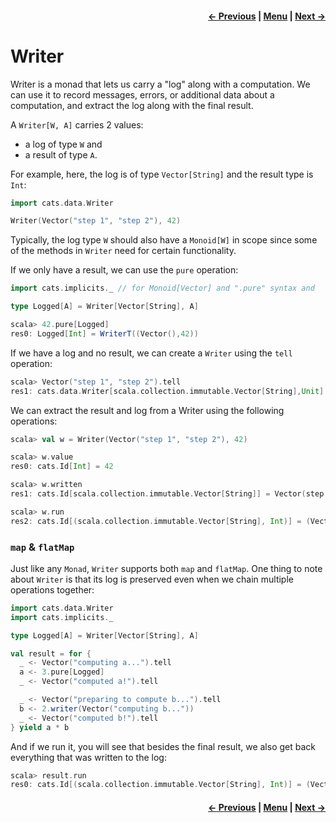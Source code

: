 <h4 align="right">
    <a href="lesson4_4_eval.md">← Previous</a> |
    <a href="lesson4.md">Menu</a> |
    <a href="lesson4_6_reader.md">Next →</a>
</h4>

<h1>Writer</h1>

Writer is a monad that lets us carry a "log" along with a computation. We can use it to record messages, errors, or
additional data about a computation, and extract the log along with the final result.

A `Writer[W, A]` carries 2 values: 

  - a log of type `W` and
  - a result of type `A`.

For example, here, the log is of type `Vector[String]` and the result type is `Int`:

```scala
import cats.data.Writer

Writer(Vector("step 1", "step 2"), 42)
```

Typically, the log type `W` should also have a `Monoid[W]` in scope since some of the methods in `Writer` need for 
certain functionality.

If we only have a result, we can use the `pure` operation:

```scala
import cats.implicits._ // for Monoid[Vector] and ".pure" syntax and 

type Logged[A] = Writer[Vector[String], A]

scala> 42.pure[Logged]
res0: Logged[Int] = WriterT((Vector(),42))
```

If we have a log and no result, we can create a `Writer` using the `tell` operation:

```scala
scala> Vector("step 1", "step 2").tell
res1: cats.data.Writer[scala.collection.immutable.Vector[String],Unit] = WriterT((Vector(step 1, step 2),()))
```

We can extract the result and log from a Writer using the following operations:

```scala
scala> val w = Writer(Vector("step 1", "step 2"), 42)

scala> w.value
res0: cats.Id[Int] = 42

scala> w.written
res1: cats.Id[scala.collection.immutable.Vector[String]] = Vector(step 1, step 2)

scala> w.run
res2: cats.Id[(scala.collection.immutable.Vector[String], Int)] = (Vector(step 1, step 2),42)
```

<h3><code>map</code> & <code>flatMap</code></h3>

Just like any `Monad`, `Writer` supports both `map` and `flatMap`. One thing to note about `Writer` is that its log is 
preserved even when we chain multiple operations together:

```scala
import cats.data.Writer
import cats.implicits._

type Logged[A] = Writer[Vector[String], A]

val result = for {
  _ <- Vector("computing a...").tell
  a <- 3.pure[Logged]
  _ <- Vector("computed a!").tell

  _ <- Vector("preparing to compute b...").tell
  b <- 2.writer(Vector("computing b..."))
  _ <- Vector("computed b!").tell
} yield a * b
```

And if we run it, you will see that besides the final result, we also get back everything that was written to the log:

```scala
scala> result.run
res0: cats.Id[(scala.collection.immutable.Vector[String], Int)] = (Vector(computing a..., computed a!, preparing to compute b..., computing b..., computed b!),6)
```

<h4 align="right">
    <a href="lesson4_4_eval.md">← Previous</a> |
    <a href="lesson4.md">Menu</a> |
    <a href="lesson4_6_reader.md">Next →</a>
</h4>
